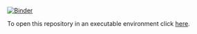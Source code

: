 [![Binder](https://mybinder.org/badge_logo.svg)](https://mybinder.org/v2/gh/rayhaneh/python-workshop/master)

To open this repository in an executable environment click [here](https://mybinder.org/v2/gh/rayhaneh/python-workshop/master).
